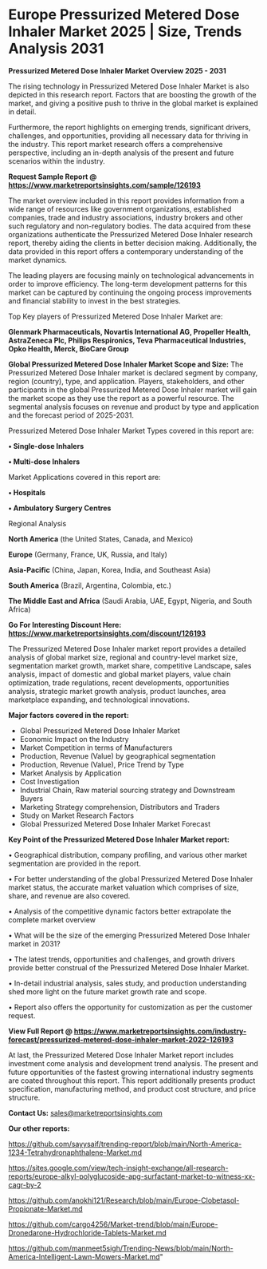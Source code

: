  # Europe Pressurized Metered Dose Inhaler Market 2025 | Size, Trends Analysis 2031

<Strong> Pressurized Metered Dose Inhaler Market Overview 2025 - 2031</strong>

The rising technology in Pressurized Metered Dose Inhaler Market is also depicted in this research report. Factors that are boosting the growth of the market, and giving a positive push to thrive in the global market is explained in detail.

Furthermore, the report highlights on emerging trends, significant drivers, challenges, and opportunities, providing all necessary data for thriving in the industry. This report market research offers a comprehensive perspective, including an in-depth analysis of the present and future scenarios within the industry.

<strong>Request Sample Report @ <a href=https://www.marketreportsinsights.com/sample/126193>https://www.marketreportsinsights.com/sample/126193</a></strong>

The market overview included in this report provides information from a wide range of resources like government organizations, established companies, trade and industry associations, industry brokers and other such regulatory and non-regulatory bodies. The data acquired from these organizations authenticate the Pressurized Metered Dose Inhaler research report, thereby aiding the clients in better decision making. Additionally, the data provided in this report offers a contemporary understanding of the market dynamics.

The leading players are focusing mainly on technological advancements in order to improve efficiency. The long-term development patterns for this market can be captured by continuing the ongoing process improvements and financial stability to invest in the best strategies.

Top Key players of Pressurized Metered Dose Inhaler Market are:

<strong>Glenmark Pharmaceuticals, Novartis International AG, Propeller Health, AstraZeneca Plc, Philips Respironics, Teva Pharmaceutical Industries, Opko Health, Merck, BioCare Group</strong>

<strong><b>Global Pressurized Metered Dose Inhaler Market Scope and Size:</b></strong>
The Pressurized Metered Dose Inhaler market is declared segment by company, region (country), type, and application. Players, stakeholders, and other participants in the global Pressurized Metered Dose Inhaler market will gain the market scope as they use the report as a powerful resource. The segmental analysis focuses on revenue and product by type and application and the forecast period of 2025-2031.

Pressurized Metered Dose Inhaler Market Types covered in this report are:

<strong>• Single-dose Inhalers

• Multi-dose Inhalers</strong>

Market Applications covered in this report are:

<strong>• Hospitals

• Ambulatory Surgery Centres</strong> 

Regional Analysis

<strong>North America</strong> (the United States, Canada, and Mexico)

<strong>Europe</strong> (Germany, France, UK, Russia, and Italy)

<strong>Asia-Pacific</strong> (China, Japan, Korea, India, and Southeast Asia)

<strong>South America</strong> (Brazil, Argentina, Colombia, etc.)

<strong>The Middle East and Africa</strong> (Saudi Arabia, UAE, Egypt, Nigeria, and South Africa)

<strong>Go For Interesting Discount Here: <a href=https://www.marketreportsinsights.com/discount/126193>https://www.marketreportsinsights.com/discount/126193</a></strong>

The Pressurized Metered Dose Inhaler market report provides a detailed analysis of global market size, regional and country-level market size, segmentation market growth, market share, competitive Landscape, sales analysis, impact of domestic and global market players, value chain optimization, trade regulations, recent developments, opportunities analysis, strategic market growth analysis, product launches, area marketplace expanding, and technological innovations.

<strong><b>Major factors covered in the report:</b></strong>
<ul>
  <li>Global Pressurized Metered Dose Inhaler Market </li>
  <li>Economic Impact on the Industry</li>
  <li>Market Competition in terms of Manufacturers</li>
  <li>Production, Revenue (Value) by geographical segmentation</li>
  <li>Production, Revenue (Value), Price Trend by Type</li>
  <li>Market Analysis by Application</li>
  <li>Cost Investigation</li>
  <li>Industrial Chain, Raw material sourcing strategy and Downstream Buyers</li>
  <li>Marketing Strategy comprehension, Distributors and Traders</li>
  <li>Study on Market Research Factors</li>
  <li>Global Pressurized Metered Dose Inhaler Market Forecast</li>
</ul>

<strong><b>Key Point of the Pressurized Metered Dose Inhaler Market report:</b></strong>

• Geographical distribution, company profiling, and various other market segmentation are provided in the report.

• For better understanding of the global Pressurized Metered Dose Inhaler market status, the accurate market valuation which comprises of size, share, and revenue are also covered.

• Analysis of the competitive dynamic factors better extrapolate the complete market overview

• What will be the size of the emerging Pressurized Metered Dose Inhaler market in 2031?

• The latest trends, opportunities and challenges, and growth drivers provide better construal of the Pressurized Metered Dose Inhaler Market.

• In-detail industrial analysis, sales study, and production understanding shed more light on the future market growth rate and scope.

• Report also offers the opportunity for customization as per the customer request.

<strong><b>View Full Report @ <a href=https://www.marketreportsinsights.com/industry-forecast/pressurized-metered-dose-inhaler-market-2022-126193>https://www.marketreportsinsights.com/industry-forecast/pressurized-metered-dose-inhaler-market-2022-126193</a></b></strong>


At last, the Pressurized Metered Dose Inhaler Market report includes investment come analysis and development trend analysis. The present and future opportunities of the fastest growing international industry segments are coated throughout this report. This report additionally presents product specification, manufacturing method, and product cost structure, and price structure.

<strong>Contact Us:</strong>
sales@marketreportsinsights.com

<strong>Our other reports:</strong>

<a href=https://github.com/sayysaif/trending-report/blob/main/North-America-1234-Tetrahydronaphthalene-Market.md>https://github.com/sayysaif/trending-report/blob/main/North-America-1234-Tetrahydronaphthalene-Market.md</a>

<a href=https://sites.google.com/view/tech-insight-exchange/all-research-reports/europe-alkyl-polyglucoside-apg-surfactant-market-to-witness-xx-cagr-by-2>https://sites.google.com/view/tech-insight-exchange/all-research-reports/europe-alkyl-polyglucoside-apg-surfactant-market-to-witness-xx-cagr-by-2</a>

<a href=https://github.com/anokhi121/Research/blob/main/Europe-Clobetasol-Propionate-Market.md>https://github.com/anokhi121/Research/blob/main/Europe-Clobetasol-Propionate-Market.md</a>

<a href=https://github.com/cargo4256/Market-trend/blob/main/Europe-Dronedarone-Hydrochloride-Tablets-Market.md>https://github.com/cargo4256/Market-trend/blob/main/Europe-Dronedarone-Hydrochloride-Tablets-Market.md</a>

<a href=https://github.com/manmeet5sigh/Trending-News/blob/main/North-America-Intelligent-Lawn-Mowers-Market.md>https://github.com/manmeet5sigh/Trending-News/blob/main/North-America-Intelligent-Lawn-Mowers-Market.md</a>"
